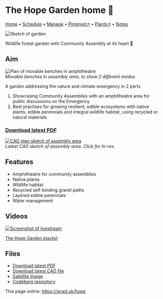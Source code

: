 # The Hope Garden home 🏡

[Home](https://grwd.uk/hope/) • [Schedule](https://grwd.uk/hope/schedule) • [Manage](https://grwd.uk/hope/manage) • [Pinterest↗](https://pinterest.co.uk/NatureWorksGarden/hope) • [Plants↗](https://bit.ly/hope-plants) • [Notes](https://grwd.uk/hope/notes)

![Sketch of garden](https://res.cloudinary.com/growdigital/image/upload/w_360/v1689077853/hope/garden-sketch-230711.jpg)  

Wildlife forest garden with Community Assembly at its heart 💚

## Aim

![Plan of movable benches in amphitheatre](https://res.cloudinary.com/growdigital/image/upload/w_360/v1689077853/hope/benches-sketch-230712.jpg)  
_Movable benches in assembly area, to show 2 different modes_

A garden addressing the nature and climate emergency in 2 parts

1. Showcasing Community Assemblies with an amphitheatre area for public discussions on the Emergency
2. Best practises for growing resilient, edible ecosystems with native plants, edible perennials and integral wildlife habitat, using recycled or natural materials

### [Download latest PDF](https://codeberg.org/natureworks/hope/raw/branch/main/hope.pdf)

[![CAD plan sketch of assembly area](https://res.cloudinary.com/growdigital/image/upload/w_420/v1689591503/hope/cad-sketch-230717.png)](https://res.cloudinary.com/growdigital/image/upload/w_420/v1689591503/hope/cad-sketch-230717.png)  
_Latest CAD sketch of assembly area. Click for hi-res._

## Features

* Amphitheatre for community assemblies
* Native plants
* Wildlife habitat
* Recycled self-binding gravel paths
* Layered edible perennials
* Water management

## Videos

[![Screenshot of livestream](https://res.cloudinary.com/growdigital/image/upload/w_320/v1687955811/hope/crisis-screenshot.jpg)](https://bit.ly/hope-playlist)

[The Hope Garden playlist](https://bit.ly/hope-playlist)

## Files

* [Download latest PDF](https://codeberg.org/natureworks/hope/raw/branch/main/hope.pdf)
* [Download latest CAD file](https://codeberg.org/natureworks/hope/src/branch/main/hope.dxf)
* [Satellite image](https://codeberg.org/natureworks/hope/raw/branch/main/satellite.jpg)
* [Codeberg repository](https://codeberg.org/natureworks/hope)

This page online: <https://grwd.uk/hope>
